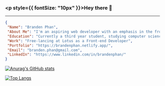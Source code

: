 ### <p style={{ fontSize: "10px" }}>Hey there 👋</p>
<hr />

```json
{
 "Name": "Branden Phan",
 "About Me": "I'm an aspiring web developer with an emphasis in the front-end, focusing on technologies such as React",
 "Education": "Currently a third year student, studying computer science at the University of Guelph",
 "Work": "Free-lancing at Lotus as a Front-end Developer",
 "Portfolio": "https://brandenphan.netlify.app/",
 "Email": "branden.phan@gmail.com",
 "LinkedIn": "https://www.linkedin.com/in/brandenphan/"
}
```


[![Anurag's GitHub stats](https://github-readme-stats.vercel.app/api?username=brandenphan&theme=radical&hide=contribs)](https://github.com/anuraghazra/github-readme-stats)


[![Top Langs](https://github-readme-stats.vercel.app/api/top-langs/?username=brandenphan&layout=compact&theme=radical)](https://github.com/anuraghazra/github-readme-stats)



<!--
**brandenphan/brandenphan** is a ✨ _special_ ✨ repository because its `README.md` (this file) appears on your GitHub profile.

Here are some ideas to get you started:

- 🔭 I’m currently working on ...
- 🌱 I’m currently learning ...
- 👯 I’m looking to collaborate on ...
- 🤔 I’m looking for help with ...
- 💬 Ask me about ...
- 📫 How to reach me: ...
- 😄 Pronouns: ...
- ⚡ Fun fact: ...
-->
